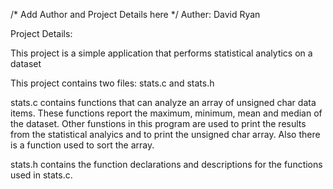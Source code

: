 /* Add Author and Project Details here */
Auther: David Ryan

Project Details:

This project is a simple application that performs statistical analytics
on a dataset

This project contains two files: stats.c and stats.h

stats.c contains functions that can analyze an array of unsigned char
data items. These functions report the maximum, minimum, mean and median 
of the dataset. Other funstions in this program are used to print the results 
from the statistical analyics and to print the unsigned char array. Also there
is a function used to sort the array.

stats.h contains the function declarations and descriptions 
for the functions used in stats.c.
